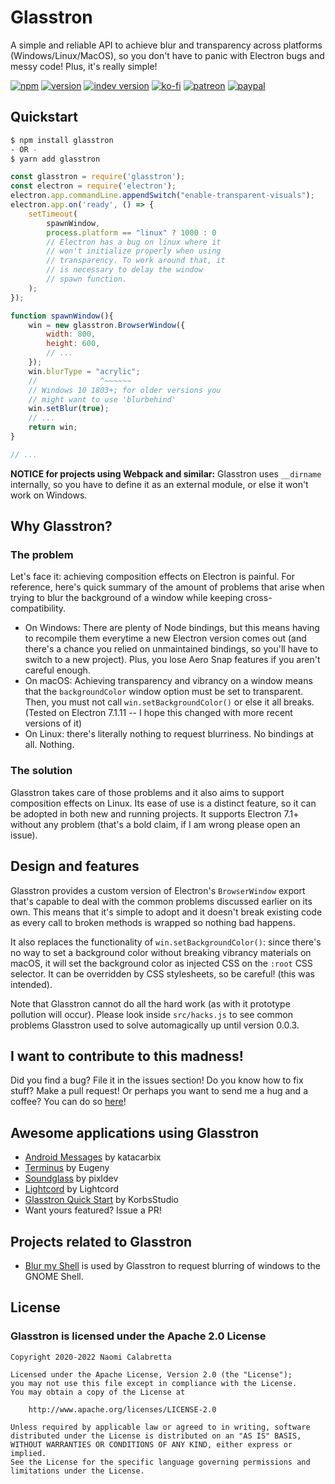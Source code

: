 # Glasstron

A simple and reliable API to achieve blur and transparency across platforms (Windows/Linux/MacOS), so you don't have to panic with Electron bugs and messy code! Plus, it's really simple!

[![npm](https://img.shields.io/npm/dt/glasstron?logo=npm&style=for-the-badge)](https://www.npmjs.com/package/glasstron)
[![version](https://img.shields.io/npm/v/glasstron?label=version&style=for-the-badge)](https://www.npmjs.com/package/glasstron)
[![indev version](https://img.shields.io/github/package-json/v/nyaomidev/glasstron?label=indev%20version&style=for-the-badge)](https://github.com/NyaomiDEV/Glasstron/tree/master)
[![ko-fi](https://img.shields.io/badge/donate-on%20ko--fi-29ABE0?logo=ko-fi&style=for-the-badge&logoColor=FFFFFF)](https://ko-fi.com/K3K3D0E0)
[![patreon](https://img.shields.io/badge/pledge-on%20patreon-FF424D?logo=patreon&style=for-the-badge&logoColor=FFFFFF)](https://patreon.com/nyaomipic)
[![paypal](https://img.shields.io/badge/donate-on%20paypal-0079CD?logo=paypal&style=for-the-badge)](https://www.paypal.com/cgi-bin/webscr?cmd=_s-xclick&hosted_button_id=Y7ZAFZ2H56FD4)

## Quickstart
```bash
$ npm install glasstron
- OR -
$ yarn add glasstron
```
```js
const glasstron = require('glasstron');
const electron = require('electron');
electron.app.commandLine.appendSwitch("enable-transparent-visuals");
electron.app.on('ready', () => {
	setTimeout(
		spawnWindow,
		process.platform == "linux" ? 1000 : 0
		// Electron has a bug on linux where it
		// won't initialize properly when using
		// transparency. To work around that, it
		// is necessary to delay the window
		// spawn function.
	);
});

function spawnWindow(){
	win = new glasstron.BrowserWindow({
		width: 800,
		height: 600,
		// ...
	});
	win.blurType = "acrylic";
	//              ^~~~~~~
	// Windows 10 1803+; for older versions you
	// might want to use 'blurbehind'
	win.setBlur(true);
	// ...
	return win;
}

// ...
```

**NOTICE for projects using Webpack and similar:** Glasstron uses `__dirname` internally, so you have to define it as an external module, or else it won't work on Windows.

## Why Glasstron?

### The problem
Let's face it: achieving composition effects on Electron is painful. For reference, here's quick summary of the amount of problems that arise when trying to blur the background of a window while keeping cross-compatibility.
- On Windows: There are plenty of Node bindings, but this means having to recompile them everytime a new Electron version comes out (and there's a chance you relied on unmaintained bindings, so you'll have to switch to a new project). Plus, you lose Aero Snap features if you aren't careful enough.
- On macOS: Achieving transparency and vibrancy on a window means that the `backgroundColor` window option must be set to transparent. Then, you must not call `win.setBackgroundColor()` or else it all breaks. (Tested on Electron 7.1.11 -- I hope this changed with more recent versions of it)
- On Linux: there's literally nothing to request blurriness. No bindings at all. Nothing.

### The solution
Glasstron takes care of those problems and it also aims to support composition effects on Linux. Its ease of use is a distinct feature, so it can be adopted in both new and running projects. It supports Electron 7.1+ without any problem (that's a bold claim, if I am wrong please open an issue).

## Design and features
Glasstron provides a custom version of Electron's `BrowserWindow` export that's capable to deal with the common problems discussed earlier on its own. This means that it's simple to adopt and it doesn't break existing code as every call to broken methods is wrapped so nothing bad happens.

It also replaces the functionality of `win.setBackgroundColor()`: since there's no way to set a background color without breaking vibrancy materials on macOS, it will set the background color as injected CSS on the `:root` CSS selector. It can be overridden by CSS stylesheets, so be careful! (this was intended).

Note that Glasstron cannot do all the hard work (as with it prototype pollution will occur).
Please look inside `src/hacks.js` to see common problems Glasstron used to solve automagically up until version 0.0.3.

## I want to contribute to this madness!
Did you find a bug? File it in the issues section!
Do you know how to fix stuff? Make a pull request!
Or perhaps you want to send me a hug and a coffee? You can do so [here](https://ko-fi.com/nyaomidev)!

## Awesome applications using Glasstron
- [Android Messages](https://github.com/katacarbix/android-messages) by katacarbix
- [Terminus](https://github.com/Eugeny/terminus) by Eugeny
- [Soundglass](https://github.com/pixldev/soundglass) by pixldev
- [Lightcord](https://github.com/Lightcord/Lightcord) by Lightcord
- [Glasstron Quick Start](https://github.com/KorbsStudio/glasstron-quick-start) by KorbsStudio
- Want yours featured? Issue a PR!

## Projects related to Glasstron
- [Blur my Shell](https://github.com/aunetx/blur-my-shell) is used by Glasstron to request blurring of windows to the GNOME Shell.

## License
### Glasstron is licensed under the Apache 2.0 License
```
Copyright 2020-2022 Naomi Calabretta

Licensed under the Apache License, Version 2.0 (the "License");
you may not use this file except in compliance with the License.
You may obtain a copy of the License at

	http://www.apache.org/licenses/LICENSE-2.0

Unless required by applicable law or agreed to in writing, software
distributed under the License is distributed on an "AS IS" BASIS,
WITHOUT WARRANTIES OR CONDITIONS OF ANY KIND, either express or implied.
See the License for the specific language governing permissions and
limitations under the License.
```
